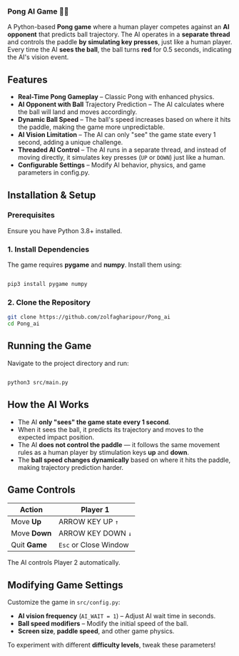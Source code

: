 ### Pong AI Game 🏓🤖

A Python-based **Pong game** where a human player competes against an **AI opponent** that predicts ball trajectory. The AI operates in a **separate thread** and controls the paddle **by simulating key presses**, just like a human player.
Every time the AI **sees the ball**, the ball turns **red** for 0.5 seconds, indicating the AI's vision event.
## Features 

- **Real-Time Pong Gameplay** – Classic Pong with enhanced physics.
- **AI Opponent with Ball** Trajectory Prediction – The AI calculates where the ball will land and moves accordingly.
- **Dynamic Ball Speed** – The ball's speed increases based on where it hits the paddle, making the game more unpredictable.
- **AI Vision Limitation** – The AI can only "see" the game state every 1 second, adding a unique challenge.
- **Threaded AI Control** – The AI runs in a separate thread, and instead of moving directly, it simulates key presses (``UP`` or ``DOWN``) just like a human.
- **Configurable Settings** – Modify AI behavior, physics, and game parameters in config.py.
## Installation & Setup
### Prerequisites

Ensure you have Python 3.8+ installed.

### 1. Install Dependencies

The game requires **pygame** and **numpy**. Install them using:
``` bash

pip3 install pygame numpy
```
### 2. Clone the Repository
``` bash
git clone https://github.com/zolfagharipour/Pong_ai
cd Pong_ai
```

## Running the Game

Navigate to the project directory and run:
``` bash

python3 src/main.py
```
## How the AI Works 

- The AI **only "sees" the game state every 1 second**.
- When it sees the ball, it predicts its trajectory and moves to the expected impact position.
- The AI **does not control the paddle** — it follows the same movement rules as a human player by stimulation keys **up** and **down**.
- The **ball speed changes dynamically** based on where it hits the paddle, making trajectory prediction harder.

## Game Controls 

| Action | Player 1 |
| --- | --- |
| Move **Up**   | ARROW KEY UP `↑` |
| Move **Down** | ARROW KEY DOWN `↓` |
| Quit **Game** | `Esc` or Close Window |


The AI controls Player 2 automatically.
## Modifying Game Settings

Customize the game in ``src/config.py``:

- **AI vision frequency** (``AI_WAIT = 1``) – Adjust AI wait time in seconds.
- **Ball speed modifiers** – Modify the initial speed of the ball.
- **Screen size**, **paddle speed**, and other game physics.

To experiment with different **difficulty levels**, tweak these parameters!
